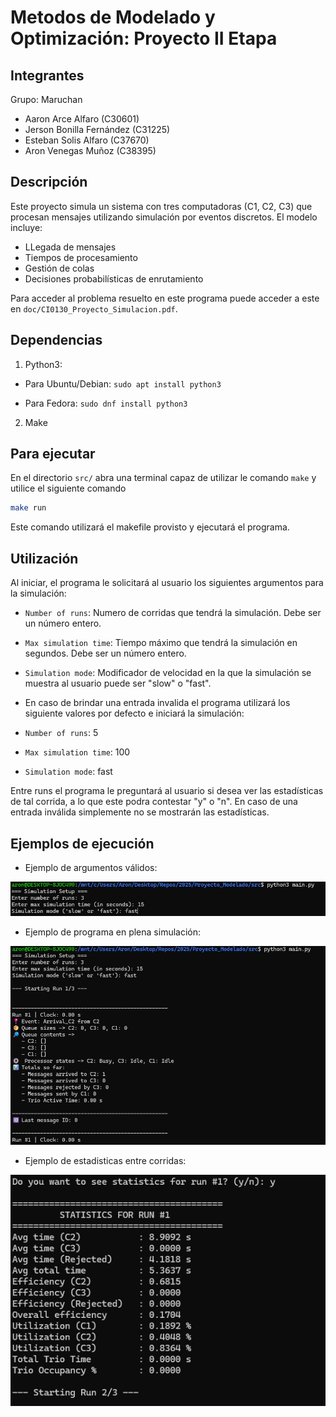 # Metodos de Modelado y Optimización: Proyecto II Etapa

## Integrantes

Grupo: Maruchan

- Aaron Arce Alfaro (C30601)
- Jerson Bonilla Fernández (C31225)
- Esteban Solis Alfaro (C37670)
- Aron Venegas Muñoz (C38395)

## Descripción

Este proyecto simula un sistema con tres computadoras (C1, C2, C3) que procesan mensajes utilizando simulación por eventos discretos. El modelo incluye:

- LLegada de mensajes
- Tiempos de procesamiento
- Gestión de colas
- Decisiones probabilísticas de enrutamiento

Para acceder al problema resuelto en este programa puede acceder a este en `doc/CI0130_Proyecto_Simulacion.pdf`.


## Dependencias

1. Python3:

- Para Ubuntu/Debian: `sudo apt install python3`

- Para Fedora: `sudo dnf install python3`

2. Make

## Para ejecutar

En el directorio `src/` abra una terminal capaz de utilizar le comando `make` y utilice el siguiente comando

```bash
make run
```

Este comando utilizará el makefile provisto y ejecutará el programa.

## Utilización

Al iniciar, el programa le solicitará al usuario los siguientes argumentos para la simulación:

- `Number of runs`: Numero de corridas que tendrá la simulación. Debe ser un número entero.

- `Max simulation time`: Tiempo máximo que tendrá la simulación en segundos. Debe ser un número entero.

- `Simulation mode`: Modificador de velocidad en la que la simulación se muestra al usuario puede ser "slow" o "fast".

- En caso de brindar una entrada invalida el programa utilizará los siguiente valores por defecto e iniciará la simulación:

- `Number of runs`: 5
- `Max simulation time`: 100
- `Simulation mode`: fast

Entre runs el programa le preguntará al usuario si desea ver las estadísticas de tal corrida, a lo que este podra contestar "y" o "n". En caso de una entrada inválida simplemente no se mostrarán las estadísticas.

## Ejemplos de ejecución

- Ejemplo de argumentos válidos:

![Argumentos validos](img/arguments.png)

- Ejemplo de programa en plena simulación:

![Execution](img/execution.png)

- Ejemplo de estadisticas entre corridas:

![Estadisticas](img/stats.png)
